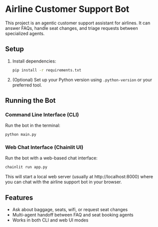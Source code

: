 # Airline Customer Support Bot

This project is an agentic customer support assistant for airlines. It can answer FAQs, handle seat changes, and triage requests between specialized agents.

## Setup

1. Install dependencies:
   ```bash
   pip install -r requirements.txt
   ```

2. (Optional) Set up your Python version using `.python-version` or your preferred tool.

## Running the Bot

### Command Line Interface (CLI)

Run the bot in the terminal:
```bash
python main.py
```

### Web Chat Interface (Chainlit UI)

Run the bot with a web-based chat interface:
```bash
chainlit run app.py
```

This will start a local web server (usually at http://localhost:8000) where you can chat with the airline support bot in your browser.

## Features
- Ask about baggage, seats, wifi, or request seat changes
- Multi-agent handoff between FAQ and seat booking agents
- Works in both CLI and web UI modes
